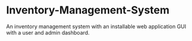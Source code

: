 # Inventory-Management-System
An inventory management system with an installable web application GUI with a user and admin dashboard.
